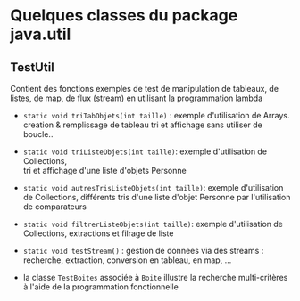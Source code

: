 # Quelques classes du package java.util

## TestUtil 
Contient des fonctions exemples de test de manipulation de tableaux, de listes, de map, de flux (stream) en utilisant la programmation lambda

- `static void triTabObjets(int taille)` : exemple d'utilisation de Arrays.
   creation & remplissage de tableau tri et affichage sans utiliser de boucle..
   
- `static void triListeObjets(int taille)`: exemple d'utilisation de Collections,  
tri et  affichage d'une liste d'objets Personne

- `static void autresTrisListeObjets(int taille)`: exemple d'utilisation de Collections,
différents tris d'une liste d'objet Personne par l'utilisation de comparateurs
 
- `static void filtrerListeObjets(int taille)`: exemple d'utilisation de Collections,
extractions et filrage de liste

- `static void testStream()` : gestion de donnees via des streams :
 recherche, extraction, conversion en tableau, en map, ...

- la classe `TestBoites` associée à `Boite` illustre la recherche multi-critères à l'aide de la programmation fonctionnelle